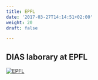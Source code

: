 ```yaml
---
title: EPFL
date: '2017-03-27T14:14:51+02:00'
weight: 20
draft: false

---
```


## DIAS laborary at EPFL

[![EPFL](https://img.shields.io/badge/EPFL-DIAS-6A5ACD.svg)](http://dias.epfl.ch/)

<a frameborder="0" data-theme="light" data-layers="1,2,3,4" data-stack-embed="true" href="https://dashboard.cauldron.io/goto/9a0df86647d2d9284c41e652d68bdfe5" charset="utf-8">
